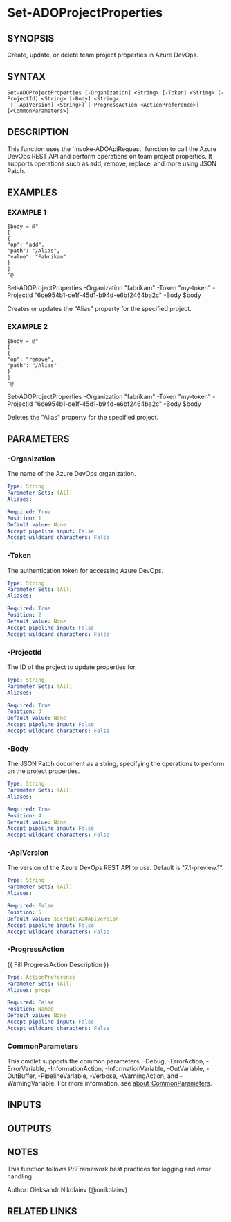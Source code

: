 ﻿---
external help file: ado.core-help.xml
Module Name: ado.core
online version:
schema: 2.0.0
---

# Set-ADOProjectProperties

## SYNOPSIS
Create, update, or delete team project properties in Azure DevOps.

## SYNTAX

```
Set-ADOProjectProperties [-Organization] <String> [-Token] <String> [-ProjectId] <String> [-Body] <String>
 [[-ApiVersion] <String>] [-ProgressAction <ActionPreference>] [<CommonParameters>]
```

## DESCRIPTION
This function uses the \`Invoke-ADOApiRequest\` function to call the Azure DevOps REST API and perform operations on team project properties.
It supports operations such as add, remove, replace, and more using JSON Patch.

## EXAMPLES

### EXAMPLE 1
```
$body = @"
[
{
"op": "add",
"path": "/Alias",
"value": "Fabrikam"
}
]
"@
```

Set-ADOProjectProperties -Organization "fabrikam" -Token "my-token" -ProjectId "6ce954b1-ce1f-45d1-b94d-e6bf2464ba2c" -Body $body

Creates or updates the "Alias" property for the specified project.

### EXAMPLE 2
```
$body = @"
[
{
"op": "remove",
"path": "/Alias"
}
]
"@
```

Set-ADOProjectProperties -Organization "fabrikam" -Token "my-token" -ProjectId "6ce954b1-ce1f-45d1-b94d-e6bf2464ba2c" -Body $body

Deletes the "Alias" property for the specified project.

## PARAMETERS

### -Organization
The name of the Azure DevOps organization.

```yaml
Type: String
Parameter Sets: (All)
Aliases:

Required: True
Position: 1
Default value: None
Accept pipeline input: False
Accept wildcard characters: False
```

### -Token
The authentication token for accessing Azure DevOps.

```yaml
Type: String
Parameter Sets: (All)
Aliases:

Required: True
Position: 2
Default value: None
Accept pipeline input: False
Accept wildcard characters: False
```

### -ProjectId
The ID of the project to update properties for.

```yaml
Type: String
Parameter Sets: (All)
Aliases:

Required: True
Position: 3
Default value: None
Accept pipeline input: False
Accept wildcard characters: False
```

### -Body
The JSON Patch document as a string, specifying the operations to perform on the project properties.

```yaml
Type: String
Parameter Sets: (All)
Aliases:

Required: True
Position: 4
Default value: None
Accept pipeline input: False
Accept wildcard characters: False
```

### -ApiVersion
The version of the Azure DevOps REST API to use.
Default is "7.1-preview.1".

```yaml
Type: String
Parameter Sets: (All)
Aliases:

Required: False
Position: 5
Default value: $Script:ADOApiVersion
Accept pipeline input: False
Accept wildcard characters: False
```

### -ProgressAction
{{ Fill ProgressAction Description }}

```yaml
Type: ActionPreference
Parameter Sets: (All)
Aliases: proga

Required: False
Position: Named
Default value: None
Accept pipeline input: False
Accept wildcard characters: False
```

### CommonParameters
This cmdlet supports the common parameters: -Debug, -ErrorAction, -ErrorVariable, -InformationAction, -InformationVariable, -OutVariable, -OutBuffer, -PipelineVariable, -Verbose, -WarningAction, and -WarningVariable. For more information, see [about_CommonParameters](http://go.microsoft.com/fwlink/?LinkID=113216).

## INPUTS

## OUTPUTS

## NOTES
This function follows PSFramework best practices for logging and error handling.

Author: Oleksandr Nikolaiev (@onikolaiev)

## RELATED LINKS
